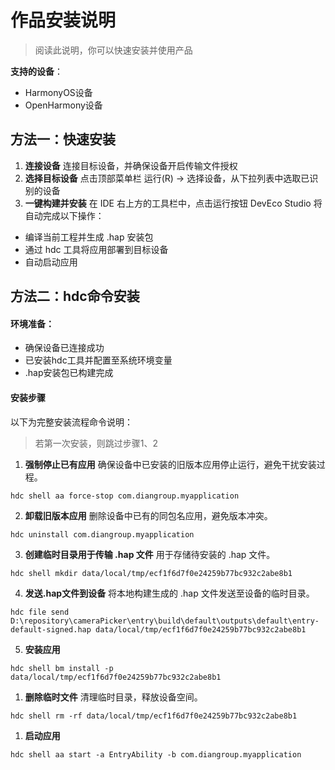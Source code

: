 # 作品安装说明
> 阅读此说明，你可以快速安装并使用产品
> 
**支持的设备**：
- HarmonyOS设备
- OpenHarmony设备
## 方法一：快速安装
1. **连接设备**
连接目标设备，并确保设备开启传输文件授权
2. **选择目标设备**
点击顶部菜单栏 运行(R) → 选择设备，从下拉列表中选取已识别的设备
3. **一键构建并安装**
在 IDE 右上方的工具栏中，点击运行按钮
DevEco Studio 将自动完成以下操作：
- 编译当前工程并生成 .hap 安装包
- 通过 hdc 工具将应用部署到目标设备
- 自动启动应用

## 方法二：hdc命令安装
#### 环境准备：
- 确保设备已连接成功
- 已安装hdc工具并配置至系统环境变量
- .hap安装包已构建完成
#### 安装步骤
以下为完整安装流程命令说明：
> 若第一次安装，则跳过步骤1、2
1. **强制停止已有应用**
确保设备中已安装的旧版本应用停止运行，避免干扰安装过程。
```
hdc shell aa force-stop com.diangroup.myapplication
```
2. **卸载旧版本应用**
删除设备中已有的同包名应用，避免版本冲突。
```
hdc uninstall com.diangroup.myapplication
```
3. **创建临时目录用于传输 .hap 文件**
用于存储待安装的 .hap 文件。
```
hdc shell mkdir data/local/tmp/ecf1f6d7f0e24259b77bc932c2abe8b1
```
4. **发送.hap文件到设备**
将本地构建生成的 .hap 文件发送至设备的临时目录。
```
hdc file send D:\repository\cameraPicker\entry\build\default\outputs\default\entry-default-signed.hap data/local/tmp/ecf1f6d7f0e24259b77bc932c2abe8b1
```
5. **安装应用**
```
hdc shell bm install -p data/local/tmp/ecf1f6d7f0e24259b77bc932c2abe8b1
```
1. **删除临时文件**
清理临时目录，释放设备空间。
```
hdc shell rm -rf data/local/tmp/ecf1f6d7f0e24259b77bc932c2abe8b1
```
1. **启动应用**
```
hdc shell aa start -a EntryAbility -b com.diangroup.myapplication
```
